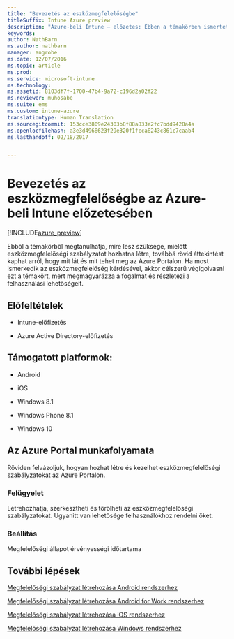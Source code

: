 ```yaml
---
title: "Bevezetés az eszközmegfelelőségbe"
titleSuffix: Intune Azure preview
description: "Azure-beli Intune – előzetes: Ebben a témakörben ismertetjük a Microsoft Intune megfelelőségi szabályzatok létrehozásához szükséges előfeltételeit"
keywords: 
author: NathBarn
ms.author: nathbarn
manager: angrobe
ms.date: 12/07/2016
ms.topic: article
ms.prod: 
ms.service: microsoft-intune
ms.technology: 
ms.assetid: 8103df7f-1700-47b4-9a72-c196d2a02f22
ms.reviewer: muhosabe
ms.suite: ems
ms.custom: intune-azure
translationtype: Human Translation
ms.sourcegitcommit: 153cce3809e24303b8f88a833e2fc7bdd9428a4a
ms.openlocfilehash: a3e3d4968623f29e320f1fcca8243c861c7caab4
ms.lasthandoff: 02/18/2017


---
```


# <a name="get-started-with-device-compliance-in-intune-azure-preview"></a>Bevezetés az eszközmegfelelőségbe az Azure-beli Intune előzetesében


[!INCLUDE[azure_preview](../includes/azure_preview.md)]

Ebből a témakörből megtanulhatja, mire lesz szüksége, mielőtt eszközmegfelelőségi szabályzatot hozhatna létre, továbbá rövid áttekintést kaphat arról, hogy mit lát és mit tehet meg az Azure Portalon. Ha most ismerkedik az eszközmegfelelőség kérdésével, akkor célszerű végigolvasni ezt a témakört, mert megmagyarázza a fogalmat és részletezi a felhasználási lehetőségeit.

##  <a name="pre-requisites"></a>Előfeltételek


-   Intune-előfizetés

-   Azure Active Directory-előfizetés



##  <a name="supported-platforms"></a>Támogatott platformok:


-   Android

-   iOS

-   Windows 8.1

-   Windows Phone 8.1

-   Windows 10

##  <a name="azure-portal-workflow"></a>Az Azure Portal munkafolyamata


Röviden felvázoljuk, hogyan hozhat létre és kezelhet eszközmegfelelőségi szabályzatokat az Azure Portalon.

<!---### Overview

When you choose the **Set device compliance** workload, the blade opens with an  **Overview** section that displays a summary view of your compliance policies that you have created and the status of the devices they have been applied to. If you
don’t have any policies configured yet, the overview will just include the various reports but with no data.--->

### <a name="manage"></a>Felügyelet

Létrehozhatja, szerkesztheti és törölheti az eszközmegfelelőségi szabályzatokat. Ugyanitt van lehetősége felhasználókhoz rendelni őket.

<!---### Monitor

This section is a detailed view of what you see in the **Overview**. A list of all the reports are displayed in this section and you can interactively drill down through each of these reports.--->

### <a name="setup"></a>Beállítás

Megfelelőségi állapot érvényességi időtartama

##  <a name="next-steps"></a>További lépések
[Megfelelőségi szabályzat létrehozása Android rendszerhez](create-a-compliance-policy-for-android.md)

[Megfelelőségi szabályzat létrehozása Android for Work rendszerhez](create-a-compliance-policy-for-android-for-work.md)

[Megfelelőségi szabályzat létrehozása iOS rendszerhez](create-a-compliance-policy-for-ios.md)

[Megfelelőségi szabályzat létrehozása Windows rendszerhez](create-a-compliance-policy-for-windows.md)

